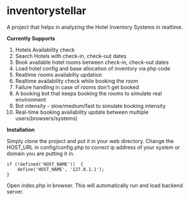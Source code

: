 # inventorystellar

A project that helps in analyzing the Hotel Inventory Systems in realtime. 


**Currently Supports**

 1. Hotels Availability check
 2. Search Hotels with check-in, check-out dates
 3. Book available hotel rooms between check-in, check-out dates
 4. Load hotel config and base allocation of inventory via php code
 5. Realtime rooms availabilty updation
 6. Realtime availability check while booking the room
 7. Failure handling in case of rooms don't get booked
 8. A booking bot that keeps booking the rooms to simulate real environment
 9. Bot intensity - slow/medium/fast to simulate booking intensity
 10. Real-time booking availability update between multiple users(browsers/systems)

**Installation** 

Simply clone the project and put it in your web directory. 
Change the HOST_URL in config/config.php to correct ip address of your system or domain you are putting it in.

    if (!defined('HOST_NAME'))  {
    	define('HOST_NAME', '127.0.1.1');
    }

Open index.php in browser. This will automatically run and load backend server. 
